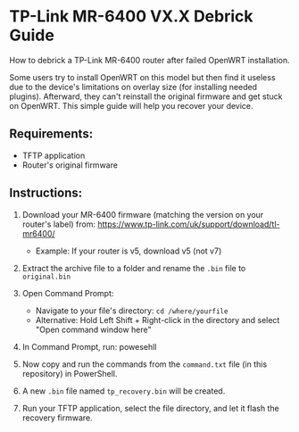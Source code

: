 # TP-Link MR-6400 VX.X Debrick Guide

How to debrick a TP-Link MR-6400 router after failed OpenWRT installation.

Some users try to install OpenWRT on this model but then find it useless due to the device's limitations on overlay size (for installing needed plugins). Afterward, they can't reinstall the original firmware and get stuck on OpenWRT. This simple guide will help you recover your device.

## Requirements:
- TFTP application
- Router's original firmware

## Instructions:

1. Download your MR-6400 firmware (matching the version on your router's label) from:
   https://www.tp-link.com/uk/support/download/tl-mr6400/
   - Example: If your router is v5, download v5 (not v7)

2. Extract the archive file to a folder and rename the `.bin` file to `original.bin`

3. Open Command Prompt:
   - Navigate to your file's directory: `cd /where/yourfile`
   - Alternative: Hold Left Shift + Right-click in the directory and select "Open command window here"

4. In Command Prompt, run:
   powesehll

5. Now copy and run the commands from the `command.txt` file (in this repository) in PowerShell.

6. A new `.bin` file named `tp_recovery.bin` will be created.

7. Run your TFTP application, select the file directory, and let it flash the recovery firmware.   
